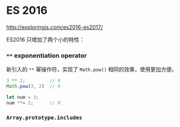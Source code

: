 # ES 2016

http://exploringjs.com/es2016-es2017/

ES2016 只增加了两个小的特性：

### `**` exponentiation operator

新引入的 `**` 幂操作符，实现了 `Math.pow()` 相同的效果，使用更加方便。

```js
3 ** 2;         // 9
Math.pow(3, 2)  // 9

let num = 3;
num **= 2;      // 9
```

### `Array.prototype.includes`

